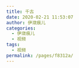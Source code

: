 ```yaml
---
title: 千古
date: 2020-02-21 11:53:07
author: 伊潋痕儿
categories: 
  - 伊潋痕儿
  - 视频
tags: 
  - 视频
permalink: /pages/f8312a/
---
```


<iframeComp ihtml="https://player.bilibili.com/player.html?aid=90534000&cid=154598635&page=1&danmaku=1&high_quality=1"></iframeComp>

<!-- more -->
